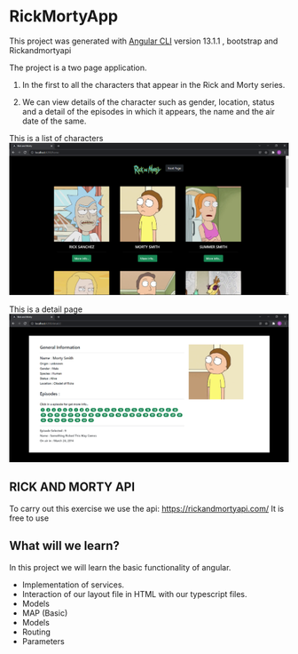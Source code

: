 # RickMortyApp

This project was generated with [Angular CLI](https://github.com/angular/angular-cli) version 13.1.1 , bootstrap  and Rickandmortyapi

The project is a two page application.
1) In the first to all the characters that appear in the Rick and Morty series.

2) We can view details of the character such as gender, location, status and a detail of the episodes in which it appears, the name and the air date of the same.


This is a list of characters
![alt text](https://github.com/VMErik/rick-morty-angular/blob/master/src/img/rm-principal.PNG)

This is a detail page
![alt text](https://github.com/VMErik/rick-morty-angular/blob/master/src/img/rm-detail.PNG)


## RICK AND MORTY API

To carry out this exercise we use the api:
https://rickandmortyapi.com/
It is free to use


## What will we learn?
In this project we will learn the basic functionality of angular.
* Implementation of services.
* Interaction of our layout file in HTML with our typescript files.
* Models
* MAP (Basic)
* Models
* Routing
* Parameters
